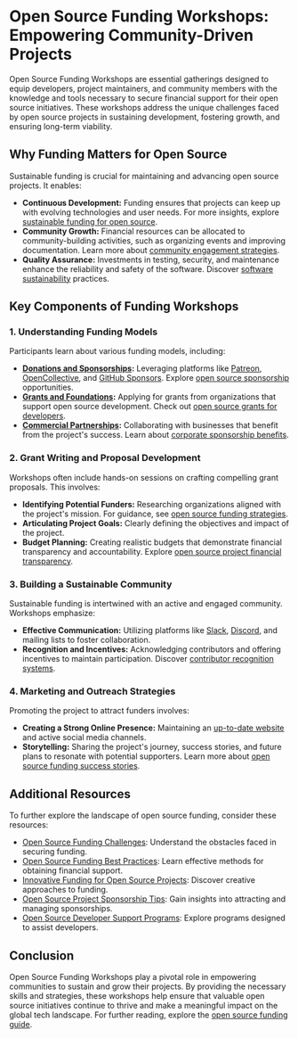 # Open Source Funding Workshops: Empowering Community-Driven Projects

Open Source Funding Workshops are essential gatherings designed to equip developers, project maintainers, and community members with the knowledge and tools necessary to secure financial support for their open source initiatives. These workshops address the unique challenges faced by open source projects in sustaining development, fostering growth, and ensuring long-term viability.

## Why Funding Matters for Open Source

Sustainable funding is crucial for maintaining and advancing open source projects. It enables:

- **Continuous Development:** Funding ensures that projects can keep up with evolving technologies and user needs. For more insights, explore [sustainable funding for open source](https://www.license-token.com/wiki/sustainable-funding-for-open-source).
- **Community Growth:** Financial resources can be allocated to community-building activities, such as organizing events and improving documentation. Learn more about [community engagement strategies](https://www.license-token.com/wiki/community-engagement-strategies).
- **Quality Assurance:** Investments in testing, security, and maintenance enhance the reliability and safety of the software. Discover [software sustainability](https://www.license-token.com/wiki/software-sustainability) practices.

## Key Components of Funding Workshops

### 1. **Understanding Funding Models**

Participants learn about various funding models, including:

- **[Donations and Sponsorships](https://opensource.guide/financing-your-project/#individual-donations):** Leveraging platforms like [Patreon](https://www.patreon.com), [OpenCollective](https://opencollective.com), and [GitHub Sponsors](https://github.com/sponsors). Explore [open source sponsorship](https://www.license-token.com/wiki/open-source-sponsorship) opportunities.
- **[Grants and Foundations](https://www.openfoundry.org/):** Applying for grants from organizations that support open source development. Check out [open source grants for developers](https://www.license-token.com/wiki/open-source-grants-for-developers).
- **[Commercial Partnerships](https://www.opensource.com/resources/commercial-models):** Collaborating with businesses that benefit from the project's success. Learn about [corporate sponsorship benefits](https://www.license-token.com/wiki/corporate-sponsorship-benefits).

### 2. **Grant Writing and Proposal Development**

Workshops often include hands-on sessions on crafting compelling grant proposals. This involves:

- **Identifying Potential Funders:** Researching organizations aligned with the project's mission. For guidance, see [open source funding strategies](https://www.license-token.com/wiki/open-source-funding-strategies).
- **Articulating Project Goals:** Clearly defining the objectives and impact of the project.
- **Budget Planning:** Creating realistic budgets that demonstrate financial transparency and accountability. Explore [open source project financial transparency](https://www.license-token.com/wiki/open-source-project-financial-transparency).

### 3. **Building a Sustainable Community**

Sustainable funding is intertwined with an active and engaged community. Workshops emphasize:

- **Effective Communication:** Utilizing platforms like [Slack](https://slack.com), [Discord](https://discord.com), and mailing lists to foster collaboration.
- **Recognition and Incentives:** Acknowledging contributors and offering incentives to maintain participation. Discover [contributor recognition systems](https://www.license-token.com/wiki/contributor-recognition-system).

### 4. **Marketing and Outreach Strategies**

Promoting the project to attract funders involves:

- **Creating a Strong Online Presence:** Maintaining an [up-to-date website](https://www.license-token.com/#/) and active social media channels.
- **Storytelling:** Sharing the project's journey, success stories, and future plans to resonate with potential supporters. Learn more about [open source funding success stories](https://www.license-token.com/wiki/open-source-funding-success-stories).

## Additional Resources

To further explore the landscape of open source funding, consider these resources:

- [Open Source Funding Challenges](https://www.license-token.com/wiki/open-source-funding-challenges): Understand the obstacles faced in securing funding.
- [Open Source Funding Best Practices](https://www.license-token.com/wiki/open-source-funding-best-practices): Learn effective methods for obtaining financial support.
- [Innovative Funding for Open Source Projects](https://www.license-token.com/wiki/innovative-funding-for-open-source-projects): Discover creative approaches to funding.
- [Open Source Project Sponsorship Tips](https://www.license-token.com/wiki/open-source-project-sponsorship-tips): Gain insights into attracting and managing sponsorships.
- [Open Source Developer Support Programs](https://www.license-token.com/wiki/open-source-developer-support-programs): Explore programs designed to assist developers.

## Conclusion

Open Source Funding Workshops play a pivotal role in empowering communities to sustain and grow their projects. By providing the necessary skills and strategies, these workshops help ensure that valuable open source initiatives continue to thrive and make a meaningful impact on the global tech landscape. For further reading, explore the [open source funding guide](https://www.license-token.com/wiki/open-source-funding-guide).